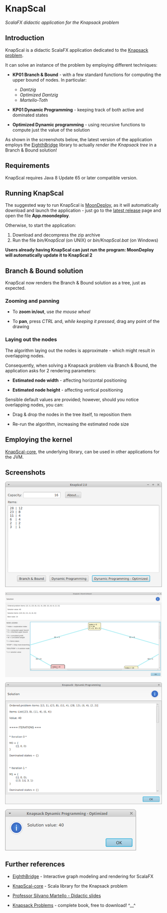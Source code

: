 # KnapScal

*ScalaFX didactic application for the Knapsack problem*



## Introduction

KnapScal is a didactic ScalaFX application dedicated to the [Knapsack problem](https://en.wikipedia.org/wiki/Knapsack_problem).

It can solve an instance of the problem by employing different techniques:

* **KP01 Branch & Bound** - with a few standard functions for computing the upper bound of nodes. In particular:

  * *Dantzig*
  * *Optimized Dantzig*
  * *Martello-Toth*

* **KP01 Dynamic Programming** - keeping track of both active and dominated states

* **Optimized Dynamic programming** - using recursive functions to compute just the value of the solution


As shown in the screenshots below, the latest version of the application employs the [EighthBridge](https://github.com/giancosta86/EighthBridge) library to actually *render the Knapsack tree* in a Branch & Bound solution!


## Requirements

KnapScal requires Java 8 Update 65 or later compatible version.



## Running KnapScal

The suggested way to run KnapScal is [MoonDeploy](https://github.com/giancosta86/moondeploy), as it will automatically download and launch the application - just go to the [latest release](https://github.com/giancosta86/KnapScal/releases/latest) page and open the file **App.moondeploy**.

Otherwise, to start the application:
1. Download and decompress the zip archive
2. Run the file *bin/KnapScal* (on UNIX) or *bin/KnapScal.bat* (on Windows)

**Users already having KnapScal can just run the program: MoonDeploy will automatically update it to KnapScal 2**


## Branch & Bound solution

KnapScal now renders the Branch & Bound solution as a tree, just as expected.


### Zooming and panning

* To **zoom in/out**, use *the mouse wheel*

* To **pan**, press *CTRL* and, *while keeping it pressed*, drag any point of the drawing


### Laying out the nodes

The algorithm laying out the nodes is approximate - which might result in overlapping nodes.

Consequently, when solving a Knapsack problem via Branch & Bound, the application asks for 2 rendering parameters:

* **Estimated node width** - affecting horizontal positioning

* **Estimated node height** - affecting vertical positioning

Sensible default values are provided; however, should you notice overlapping nodes, you can:

* Drag & drop the nodes in the tree itself, to reposition them

* Re-run the algorithm, increasing the estimated node size



## Employing the kernel

[KnapScal-core](https://github.com/giancosta86/KnapScal-core), the underlying library, can be used in other applications for the JVM.


## Screenshots


![Problem window](screenshots/ProblemWindow.png)

![Branch & Bound solution](screenshots/BranchBoundSolution.png)

![Dynamic programming solution](screenshots/DynamicProgrammingSolution.png)

![Optimized dynamic programming solution](screenshots/OptimizedDynamicProgrammingSolution.png)

## Further references

* [EighthBridge](https://github.com/giancosta86/EighthBridge) - Interactive graph modeling and rendering for ScalaFX

* [KnapScal-core](https://github.com/giancosta86/KnapScal-core) - Scala library for the Knapsack problem

* [Professor Silvano Martello - Didactic slides](http://www.or.deis.unibo.it/staff_pages/martello/Slides_LM_new.html)

* [Knapsack Problems](http://www.or.deis.unibo.it/knapsack.html) - complete book, free to download! ^\_\_^
